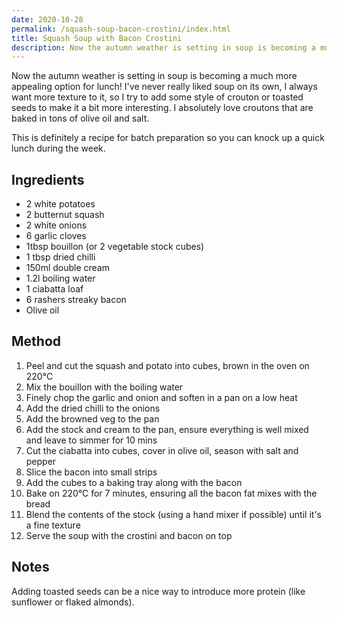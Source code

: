 ```yaml
---
date: 2020-10-28
permalink: /squash-soup-bacon-crostini/index.html
title: Squash Soup with Bacon Crostini
description: Now the autumn weather is setting in soup is becoming a much more appealing option for lunch!
---
```


Now the autumn weather is setting in soup is becoming a much more appealing option for lunch! I've never really liked soup on its own, I always want more texture to it, so I try to add some style of crouton or toasted seeds to make it a bit more interesting. I absolutely love croutons that are baked in tons of olive oil and salt.

This is definitely a recipe for batch preparation so you can knock up a quick lunch during the week.

## Ingredients

* 2 white potatoes
* 2 butternut squash
* 2 white onions
* 6 garlic cloves
* 1tbsp bouillon (or 2 vegetable stock cubes)
* 1 tbsp dried chilli
* 150ml double cream
* 1.2l boiling water
* 1 ciabatta loaf
* 6 rashers streaky bacon
* Olive oil

## Method

1. Peel and cut the squash and potato into cubes, brown in the oven on 220°C
1. Mix the bouillon with the boiling water
1. Finely chop the garlic and onion and soften in a pan on a low heat
1. Add the dried chilli to the onions
1. Add the browned veg to the pan
1. Add the stock and cream to the pan, ensure everything is well mixed and leave to simmer for 10 mins
1. Cut the ciabatta into cubes, cover in olive oil, season with salt and pepper
1. Slice the bacon into small strips
1. Add the cubes to a baking tray along with the bacon
1. Bake on 220°C for 7 minutes, ensuring all the bacon fat mixes with the bread
1. Blend the contents of the stock (using a hand mixer if possible) until it's a fine texture
1. Serve the soup with the crostini and bacon on top

## Notes

Adding toasted seeds can be a nice way to introduce more protein (like sunflower or flaked almonds).
